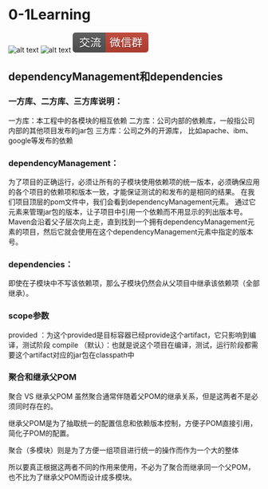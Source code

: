 # 0-1Learning

![alt text](../../static/common/svg/luoxiaosheng.svg "公众号")
![alt text](../../static/common/svg/luoxiaosheng_learning.svg "学习")
![alt text](../../static/common/svg/luoxiaosheng_wechat.svg "微信")


## dependencyManagement和dependencies

### 一方库、二方库、三方库说明：

一方库：本工程中的各模块的相互依赖
二方库：公司内部的依赖库，一般指公司内部的其他项目发布的jar包
三方库：公司之外的开源库， 比如apache、ibm、google等发布的依赖

### dependencyManagement：
为了项目的正确运行，必须让所有的子模块使用依赖项的统一版本，必须确保应用的各个项目的依赖项和版本一致，才能保证测试的和发布的是相同的结果。
在我们项目顶层的pom文件中，我们会看到dependencyManagement元素。
通过它元素来管理jar包的版本，让子项目中引用一个依赖而不用显示的列出版本号。
Maven会沿着父子层次向上走，直到找到一个拥有dependencyManagement元素的项目，然后它就会使用在这个dependencyManagement元素中指定的版本号。


### dependencies：
即使在子模块中不写该依赖项，那么子模块仍然会从父项目中继承该依赖项（全部继承）。


### scope参数
<scope>provided</scope> ：为这个provided是目标容器已经provide这个artifact，它只影响到编译，测试阶段
<scope>compile</scope> （默认）：也就是说这个项目在编译，测试，运行阶段都需要这个artifact对应的jar包在classpath中


### 聚合和继承父POM
聚合 VS 继承父POM
虽然聚合通常伴随着父POM的继承关系，但是这两者不是必须同时存在的。

继承父POM是为了抽取统一的配置信息和依赖版本控制，方便子POM直接引用，简化子POM的配置。

聚合（多模块）则是为了方便一组项目进行统一的操作而作为一个大的整体

所以要真正根据这两者不同的作用来使用，不必为了聚合而继承同一个父POM，也不比为了继承父POM而设计成多模块。




